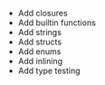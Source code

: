 - Add closures
- Add builtin functions
- Add strings
- Add structs
- Add enums
- Add inlining
- Add type testing